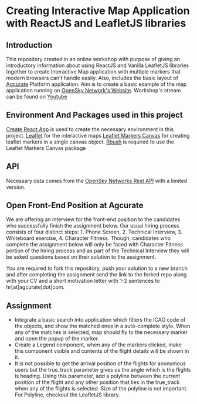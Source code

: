 # Creating Interactive Map Application with ReactJS and LeafletJS libraries

## Introduction
This repository created in an online workshop with purpose of giving an introductory information about using ReactJS and Vanilla LeafletJS libraries together to create Interactive Map application with multiple markers that modern browsers can't handle easily. Also, includes the basic layout of [Agcurate](https://agcurate.com/) Platform application. Aim is to create a basic example of the map application running on [OpenSky Network's Website](https://opensky-network.org/). Workshop's stream can be found on [Youtube](https://www.youtube.com/watch?v=009SfCm-Q4I)


## Environment And Packages used in this project
[Create React App](https://reactjs.org/docs/create-a-new-react-app.html#create-react-app) is used to create the necessary environment in this project.
[Leaflet](https://leafletjs.com/) for the interactive maps
[Leaflet Markers Canvas](https://github.com/francoisromain/leaflet-markers-canvas#readme) for creating leaflet markers in a single canvas object.
[Rbush](https://github.com/mourner/rbush) is required to use the Leaflet Markers Canvas package

## API 
Necessary data comes from the [OpenSky Networks Rest API](https://opensky-network.org/apidoc/rest.html) with a limited version.

## Open Front-End Position at Agcurate
We are offering an interview for the front-end position to the candidates who successfully finish the assignment below. Our usual hiring process consists of four distinct steps: 1. Phone Screen, 2. Technical Interview, 3. Whiteboard exercise, 4. Character Fitness. Though, candidates who complete the assignment below will only be faced with Character Fitness portion of the hiring process and as part of the Technical Interview they will be asked questions based on their solution to the assignment. 

You are required to fork this repository, push your solution to a new branch and after completing the assignment send the link to the forked repo along with your CV and a short motivation letter with 1-2 sentences to hr[at]agcurate[dot]com. 

## Assignment
* Integrate a basic search into application which filters the ICAO code of the objects, and show the matched ones in a auto-complete style. When any of the matches is selected, map should fly to the necessary marker and open the popup of the marker.
* Create a Legend component, when any of the markers clicked, make this component visible and contents of the flight details will be shown in it.
* It is not possible to get the arrival position of the flights for anonymous users but the true_track parameter gives us the angle which is the flights is heading. Using this parameter, add a polyline between the current position of the flight and any other position that lies in the true_track when any of the flights is selected. Size of the polyline is not important. For Polyline, checkout the LeafletJS library.


